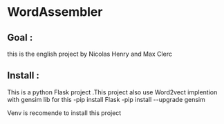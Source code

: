 # WordAssembler
## Goal :
this is the english project by Nicolas Henry and Max Clerc
## Install : 
This is a python Flask project .This project also use Word2vect implention with gensim lib  for this 
-pip install Flask
-pip install --upgrade gensim

Venv is recomende to install this project

